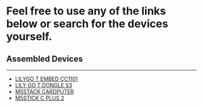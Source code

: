 # Feel free to use any of the links below or search for the devices yourself.

## Assembled Devices
---
- [LILYGO T EMBED CC1101](https://s.click.aliexpress.com/e/_on6dHhe)
- [LILY GO T DONGLE S3](https://s.click.aliexpress.com/e/_oB5vh1O)
- [M5STACK CARDPUTER](https://s.click.aliexpress.com/e/_on7mqmG)
- [M5STICK C PLUS 2](https://s.click.aliexpress.com/e/_onK9s8g)
  
